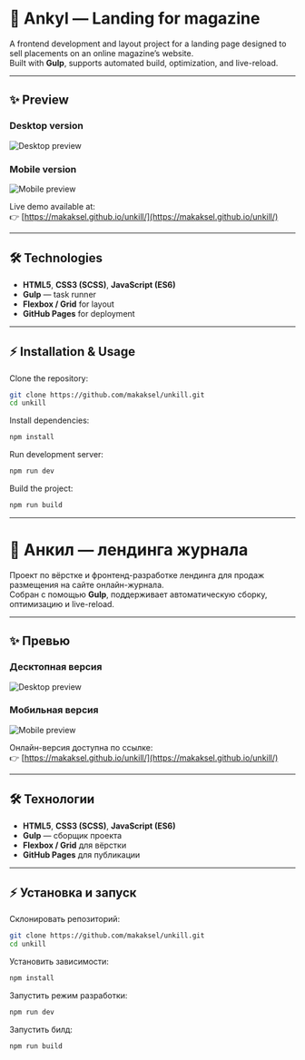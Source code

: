 # 📰 Ankyl — Landing for magazine

A frontend development and layout project for a landing page designed to sell placements on an online magazine’s website.  
Built with **Gulp**, supports automated build, optimization, and live-reload.

---

## ✨ Preview

### Desktop version
![Desktop preview](docs/screenshot-desktop.png)

### Mobile version
![Mobile preview](docs/screenshot-mobile.png)

Live demo available at:  
👉 [https://makaksel.github.io/unkill/](https://makaksel.github.io/unkill/)

---

## 🛠 Technologies
- **HTML5**, **CSS3 (SCSS)**, **JavaScript (ES6)**
- **Gulp** — task runner
- **Flexbox / Grid** for layout
- **GitHub Pages** for deployment

---

## ⚡ Installation & Usage
Clone the repository:
```bash
git clone https://github.com/makaksel/unkill.git
cd unkill
```

Install dependencies:
```bash
npm install
```

Run development server:
```bash
npm run dev
```

Build the project:
```bash
npm run build
```

***


# 📰 Анкил — лендинга журнала

Проект по вёрстке и фронтенд-разработке лендинга для продаж размещения на сайте онлайн-журнала.  
Собран с помощью **Gulp**, поддерживает автоматическую сборку, оптимизацию и live-reload.

---

## ✨ Превью

### Десктопная версия
![Desktop preview](docs/screenshot-desktop.png)

### Мобильная версия
![Mobile preview](docs/screenshot-mobile.png)

Онлайн-версия доступна по ссылке:  
👉 [https://makaksel.github.io/unkill/](https://makaksel.github.io/unkill/)

---

## 🛠 Технологии
- **HTML5**, **CSS3 (SCSS)**, **JavaScript (ES6)**
- **Gulp** — сборщик проекта
- **Flexbox / Grid** для вёрстки
- **GitHub Pages** для публикации

---

## ⚡ Установка и запуск
Склонировать репозиторий:
```bash
git clone https://github.com/makaksel/unkill.git
cd unkill
```

Установить зависимости:
```bash
npm install
```

Запустить режим разработки:
```bash
npm run dev
```

Запустить билд:
```bash
npm run build
```